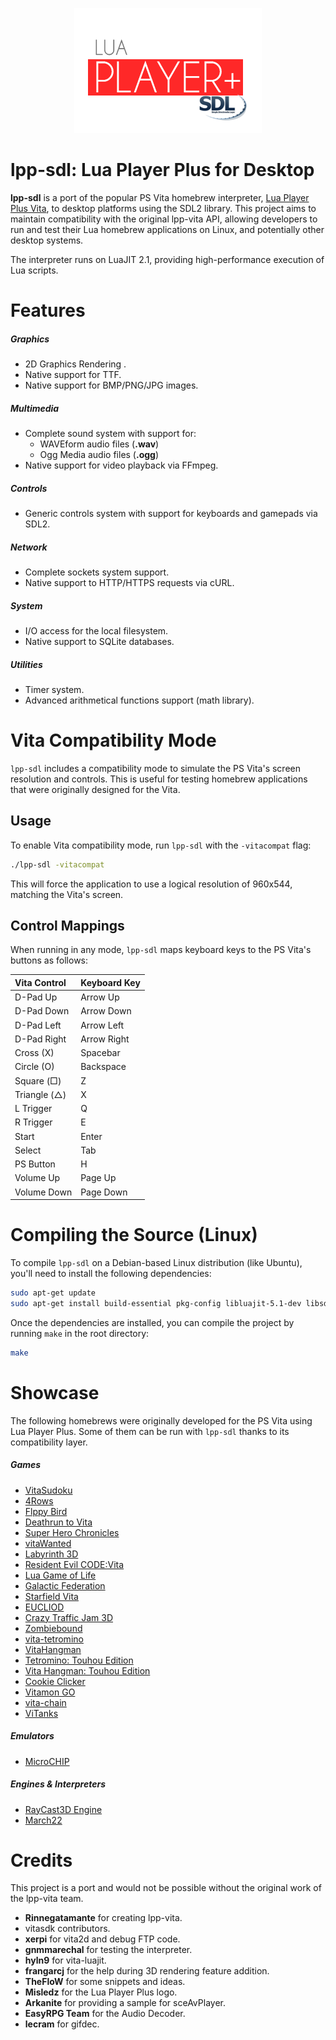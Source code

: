 <p align="center">
	<img src="https://github.com/christopher-roelofs/lpp-sdl/blob/main/banner.png?raw=true"/>
</p>

# lpp-sdl: Lua Player Plus for Desktop

**lpp-sdl** is a port of the popular PS Vita homebrew interpreter, [Lua Player Plus Vita](https://github.com/Rinnegatamante/lpp-vita), to desktop platforms using the SDL2 library. This project aims to maintain compatibility with the original lpp-vita API, allowing developers to run and test their Lua homebrew applications on Linux, and potentially other desktop systems.

The interpreter runs on LuaJIT 2.1, providing high-performance execution of Lua scripts.

# Features

##### Graphics

*   2D Graphics Rendering .
*   Native support for TTF.
*   Native support for BMP/PNG/JPG images.

##### Multimedia

*   Complete sound system with support for:
    *   WAVEform audio files (**.wav**)
    *   Ogg Media audio files (**.ogg**)
*   Native support for video playback via FFmpeg.

##### Controls

*   Generic controls system with support for keyboards and gamepads via SDL2.

##### Network

*   Complete sockets system support.
*   Native support to HTTP/HTTPS requests via cURL.

##### System

*   I/O access for the local filesystem.
*   Native support to SQLite databases.

##### Utilities

*   Timer system.
*   Advanced arithmetical functions support (math library).

# Vita Compatibility Mode

`lpp-sdl` includes a compatibility mode to simulate the PS Vita's screen resolution and controls. This is useful for testing homebrew applications that were originally designed for the Vita.

## Usage

To enable Vita compatibility mode, run `lpp-sdl` with the `-vitacompat` flag:

```bash
./lpp-sdl -vitacompat
```

This will force the application to use a logical resolution of 960x544, matching the Vita's screen.

## Control Mappings

When running in any mode, `lpp-sdl` maps keyboard keys to the PS Vita's buttons as follows:

| Vita Control | Keyboard Key |
| :--- | :--- |
| D-Pad Up | Arrow Up |
| D-Pad Down | Arrow Down |
| D-Pad Left | Arrow Left |
| D-Pad Right | Arrow Right |
| Cross (X) | Spacebar |
| Circle (O) | Backspace |
| Square (□) | Z |
| Triangle (△) | X |
| L Trigger | Q |
| R Trigger | E |
| Start | Enter |
| Select | Tab |
| PS Button | H |
| Volume Up | Page Up |
| Volume Down | Page Down |

# Compiling the Source (Linux)

To compile `lpp-sdl` on a Debian-based Linux distribution (like Ubuntu), you'll need to install the following dependencies:

```bash
sudo apt-get update
sudo apt-get install build-essential pkg-config libluajit-5.1-dev libsdl2-dev libsdl2-ttf-dev libsdl2-image-dev libsdl2-mixer-dev libopencv-dev libavformat-dev libavcodec-dev libswscale-dev libsqlite3-dev libcurl4-openssl-dev libgsm1-dev
```

Once the dependencies are installed, you can compile the project by running `make` in the root directory:

```bash
make
```

# Showcase

The following homebrews were originally developed for the PS Vita using Lua Player Plus. Some of them can be run with `lpp-sdl` thanks to its compatibility layer.

##### Games
* [VitaSudoku](http://wololo.net/talk/viewtopic.php?f=116&t=46423)
* [4Rows](http://wololo.net/talk/viewtopic.php?f=116&t=46253)
* [Flppy Bird](http://wololo.net/talk/viewtopic.php?f=116&t=46593)
* [Deathrun to Vita](http://wololo.net/talk/viewtopic.php?f=116&t=46567)
* [Super Hero Chronicles](http://wololo.net/talk/viewtopic.php?f=116&t=46677)
* [vitaWanted](http://wololo.net/talk/viewtopic.php?f=116&t=46726)
* [Labyrinth 3D](http://wololo.net/talk/viewtopic.php?f=116&t=46845)
* [Resident Evil CODE:Vita](http://wololo.net/talk/viewtopic.php?f=52&t=47380)
* [Lua Game of Life](https://github.com/domis4/lua-gameoflife/)
* [Galactic Federation](http://vitadb.rinnegatamante.it/#/info/206)
* [Starfield Vita](http://vitadb.rinnegatamante.it/#/info/128)
* [EUCLIOD](http://vitadb.rinnegatamante.it/#/info/263)
* [Crazy Traffic Jam 3D](http://wololo.net/talk/viewtopic.php?f=116&t=48358)
* [Zombiebound](http://wololo.net/talk/viewtopic.php?f=116&t=48583)
* [vita-tetromino](https://github.com/svennd/vita-tetromino)
* [VitaHangman](https://vitadb.rinnegatamante.it/#/info/306)
* [Tetromino: Touhou Edition](https://vitadb.rinnegatamante.it/#/info/376)
* [Vita Hangman: Touhou Edition](https://vitadb.rinnegatamante.it/#/info/379)
* [Cookie Clicker](https://vitadb.rinnegatamante.it/#/info/351)
* [Vitamon GO](https://vitadb.rinnegatamante.it/#/info/353)
* [vita-chain](https://vitadb.rinnegatamante.it/#/info/339)
* [ViTanks](https://vitadb.rinnegatamante.it/#/info/472)


##### Emulators
* [MicroCHIP](http://wololo.net/talk/viewtopic.php?f=116&t=48620)

##### Engines & Interpreters
* [RayCast3D Engine](http://wololo.net/talk/viewtopic.php?f=116&t=46379)
* [March22](http://wololo.net/talk/viewtopic.php?f=116&t=47068)

# Credits

This project is a port and would not be possible without the original work of the lpp-vita team.

*   **Rinnegatamante** for creating lpp-vita.
*   vitasdk contributors.
*   **xerpi** for vita2d and debug FTP code.
*   **gnmmarechal** for testing the interpreter.
*   **hyln9** for vita-luajit.
*   **frangarcj** for the help during 3D rendering feature addition.
*   **TheFloW** for some snippets and ideas.
*   **Misledz** for the Lua Player Plus logo.
*   **Arkanite** for providing a sample for sceAvPlayer.
*   **EasyRPG Team** for the Audio Decoder.
*   **lecram** for gifdec.
